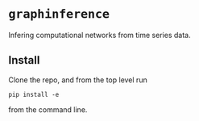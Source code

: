 # `graphinference`

Infering computational networks from time series data.

## Install

Clone the repo, and from the top level run

```
pip install -e
```
from the command line.
